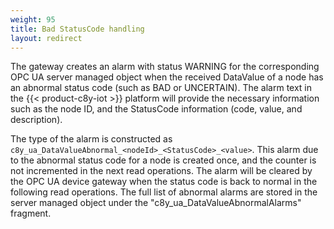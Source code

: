 ```yaml
---
weight: 95
title: Bad StatusCode handling
layout: redirect
---
```


The gateway creates an alarm with status WARNING for the corresponding OPC UA server managed object when the received DataValue of a node has an abnormal status code (such as BAD or UNCERTAIN).
The alarm text in the {{< product-c8y-iot >}} platform will provide the necessary information such as the node ID, and the StatusCode information (code, value, and description). 

The type of the alarm is constructed as `c8y_ua_DataValueAbnormal_<nodeId>_<StatusCode>_<value>`. This alarm due to the abnormal status code for a node is created once,
and the counter is not incremented in the next read operations. The alarm will be cleared by the OPC UA device gateway when the status code is back to normal in the following read operations.
The full list of abnormal alarms are stored in the server managed object under the "c8y_ua_DataValueAbnormalAlarms" fragment.
